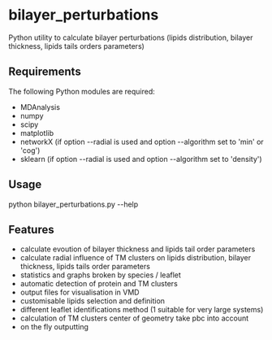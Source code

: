 bilayer_perturbations
=====================

Python utility to calculate bilayer perturbations (lipids distribution, bilayer thickness, lipids tails orders parameters)

Requirements
------------
The following Python modules are required:
- MDAnalysis
- numpy
- scipy
- matplotlib
- networkX (if option --radial is used and option --algorithm set to 'min' or 'cog')
- sklearn (if option --radial is used and option --algorithm set to 'density')

Usage
-----
python bilayer_perturbations.py --help

Features
--------
- calculate evoution of bilayer thickness and lipids tail order parameters
- calculate radial influence of TM clusters on lipids distribution, bilayer thickness, lipids tails order parameters
- statistics and graphs broken by species / leaflet
- automatic detection of protein and TM clusters 
- output files for visualisation in VMD
- customisable lipids selection and definition
- different leaflet identifications method (1 suitable for very large systems)
- calculation of TM clusters center of geometry take pbc into account
- on the fly outputting

